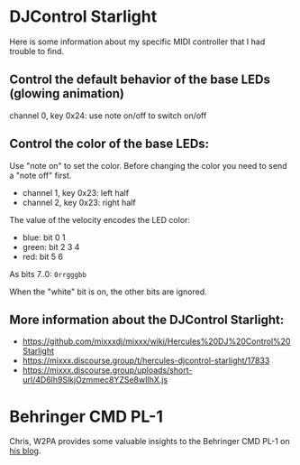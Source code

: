 # DJControl Starlight

Here is some information about my specific MIDI controller that I had trouble to find.

## Control the default behavior of the base LEDs (glowing animation)

channel 0, key 0x24: use note on/off to switch on/off

## Control the color of the base LEDs:

Use "note on" to set the color. 
Before changing the color you need to send a "note off" first.

* channel 1, key 0x23: left half
* channel 2, key 0x23: right half

The value of the velocity encodes the LED color:

* blue: bit 0 1
* green: bit 2 3 4
* red: bit 5 6

As bits 7..0: `0rrgggbb`

When the "white" bit is on, the other bits are ignored.

## More information about the DJControl Starlight:
* https://github.com/mixxxdj/mixxx/wiki/Hercules%20DJ%20Control%20Starlight
* https://mixxx.discourse.group/t/hercules-djcontrol-starlight/17833
* https://mixxx.discourse.group/uploads/short-url/4D6lh9SlkjOzmmec8YZSe8wIlhX.js

# Behringer CMD PL-1

Chris, W2PA provides some valuable insights to the Behringer CMD PL-1 on [his blog](http://w2pa.net/SDR/category/midi-controllers/).
